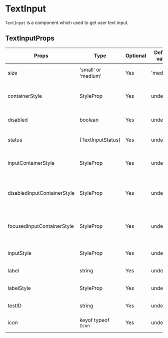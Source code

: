 # TextInput

`TextInput` is a component which used to get user text input.

## TextInputProps

| Props                       | Type                 | Optional | Default value | Description                                     |
| --------------------------- | -------------------- | -------- | ------------- | ----------------------------------------------- |
| size                        | 'small' or 'medium'  | Yes      | 'medium'      | Define the `TextInput` size                     |
| containerStyle              | StyleProp<ViewStyle> | Yes      | undefined     | Define the custom container style               |
| disabled                    | boolean              | Yes      | undefined     | Define the disable status                       |
| status                      | [TextInputStatus]    | Yes      | undefined     | Define the `TextInput` status                   |
| inputContainerStyle         | StyleProp<ViewStyle> | Yes      | undefined     | Define the custom container style               |
| disabledInputContainerStyle | StyleProp<ViewStyle> | Yes      | undefined     | Define the custom container style when disabled |
| focusedInputContainerStyle  | StyleProp<ViewStyle> | Yes      | undefined     | Define the custom container style when focus    |
| inputStyle                  | StyleProp<TextStyle> | Yes      | undefined     | Define the custom input style                   |
| label                       | string               | Yes      | undefined     | Define the label                                |
| labelStyle                  | StyleProp<TextStyle> | Yes      | undefined     | Define the custom label style                   |
| testID                      | string               | Yes      | undefined     | Define the testID                               |
| icon                        | keyof typeof `Icon`  | Yes      | undefined     | Define the icon for `TextInput`                 |
